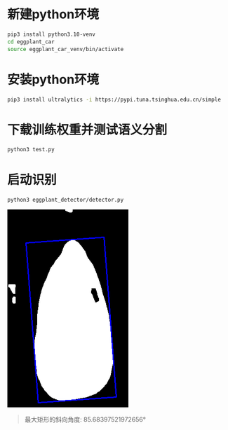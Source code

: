 # 新建python环境

```bash
pip3 install python3.10-venv
cd eggplant_car
source eggplant_car_venv/bin/activate 
```
# 安装python环境

```bash
pip3 install ultralytics -i https://pypi.tuna.tsinghua.edu.cn/simple
```

# 下载训练权重并测试语义分割

```bash
python3 test.py
```

# 启动识别

```bash
python3 eggplant_detector/detector.py 
```

![](./result.png)
> 最大矩形的斜向角度: 85.68397521972656°